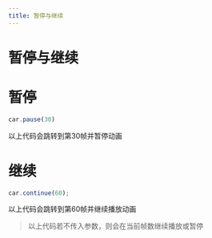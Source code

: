 ```yaml
---
title: 暂停与继续
---
```


# 暂停与继续

# 暂停
```javascript
car.pause(30)
```
以上代码会跳转到第30帧并暂停动画

# 继续
```javascript
car.continue(60);
```
以上代码会跳转到第60帧并继续播放动画

> 以上代码若不传入参数，则会在当前帧数继续播放或暂停